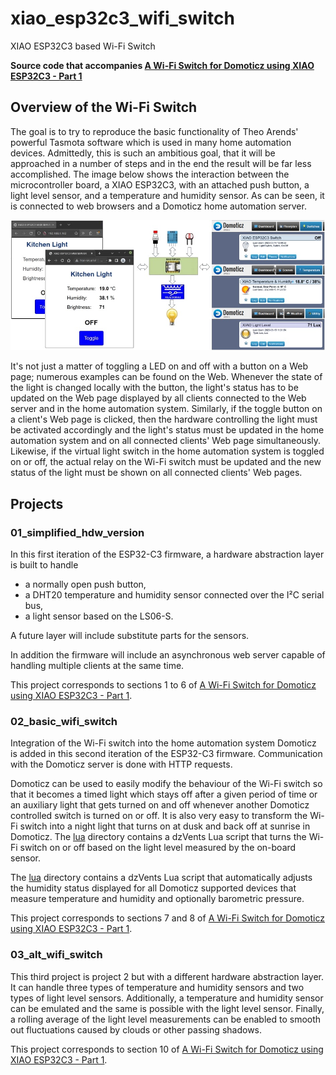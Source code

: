 # xiao_esp32c3_wifi_switch

XIAO ESP32C3 based Wi-Fi Switch

**Source code that accompanies [A Wi-Fi Switch for Domoticz using XIAO ESP32C3 - Part 1](https://sigmdel.ca/michel/ha/xiao/xiao_esp32c3_wifi_switch_1-en.html)**

## Overview of the Wi-Fi Switch

The goal is to try to reproduce the basic functionality of Theo Arends' powerful Tasmota software which is used in many home automation devices. Admittedly, this is such an ambitious goal, that it will be approached in a number of steps and in the end the result will be far less accomplished. The image below shows the interaction between the microcontroller board, a XIAO ESP32C3, with an attached push button, a light level sensor, and a temperature and humidity sensor. As can be seen, it is connected to web browsers and a Domoticz home automation server.

![Landscape](img/xiao_esp32c3_in_ha.jpg)

 It's not just a matter of toggling a LED on and off with a button on a Web page; numerous examples can be found on the Web. Whenever the state of the light is changed locally with the button, the light's status has to be updated on the Web page displayed by all clients connected to the Web server and in the home automation system. Similarly, if the toggle button on a client's Web page is clicked, then the hardware controlling the light must be activated accordingly and the light's status must be updated in the home automation system and on all connected clients' Web page simultaneously. Likewise, if the virtual light switch in the home automation system is toggled on or off, the actual relay on the Wi-Fi switch must be updated and the new status of the light must be shown on all connected clients' Web pages.


<!-- ## Hardware -->


## Projects 


### 01_simplified_hdw_version

In this first iteration of the ESP32-C3 firmware, a hardware abstraction layer is built to handle 
  - a normally open push button,
  - a DHT20 temperature and humidity sensor connected over the I²C serial bus,
  - a light sensor based on the LS06-S.


A future layer will include substitute parts for the sensors.

In addition the firmware will include an asynchronous web server capable of handling multiple clients at the same time.

This project corresponds to sections 1 to 6 of [A Wi-Fi Switch for Domoticz using XIAO ESP32C3 - Part 1](https://sigmdel.ca/michel/ha/xiao/xiao_esp32c3_wifi_switch_1-en.html).


### 02_basic_wifi_switch

Integration of the Wi-Fi switch into the home automation system Domoticz is added in this second iteration of the ESP32-C3 firmware. Communication with the Domoticz server is done with HTTP requests.

Domoticz can be used to easily modify the behaviour of the Wi-Fi switch so that it becomes a timed light which stays off after a given period of time or an auxiliary light that gets turned on and off whenever another Domoticz controlled switch is turned on or off. It is also very easy to transform the Wi-Fi switch into a night light that turns on at dusk and back off at sunrise in Domoticz. The [lua](lua/) directory contains a dzVents Lua script that turns the Wi-Fi switch on or off based on the light level measured by the on-board sensor.

The [lua](lua/) directory contains a dzVents Lua script that automatically adjusts the humidity status displayed for all Domoticz supported devices that measure temperature and humidity and optionally barometric pressure. 

This project corresponds to sections 7 and 8 of [A Wi-Fi Switch for Domoticz using XIAO ESP32C3 - Part 1](https://sigmdel.ca/michel/ha/xiao/xiao_esp32c3_wifi_switch_1-en.html).


### 03_alt_wifi_switch

This third project is project 2 but with a different hardware abstraction layer. It can handle three types of temperature and humidity sensors and two types of light level sensors. Additionally, a temperature and humidity sensor can be emulated and the same is possible with the light level sensor. Finally, a rolling average of the light level measurements can be enabled to smooth out fluctuations caused by clouds or other passing shadows. 

This project corresponds to section 10 of [A Wi-Fi Switch for Domoticz using XIAO ESP32C3 - Part 1](https://sigmdel.ca/michel/ha/xiao/xiao_esp32c3_wifi_switch_1-en.html).
